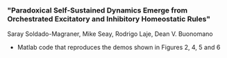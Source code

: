 ### "Paradoxical Self-Sustained Dynamics Emerge from Orchestrated Excitatory and Inhibitory Homeostatic Rules"
Saray Soldado-Magraner, Mike Seay, Rodrigo Laje, Dean V. Buonomano

- Matlab code that reproduces the demos shown in Figures 2, 4, 5 and 6

